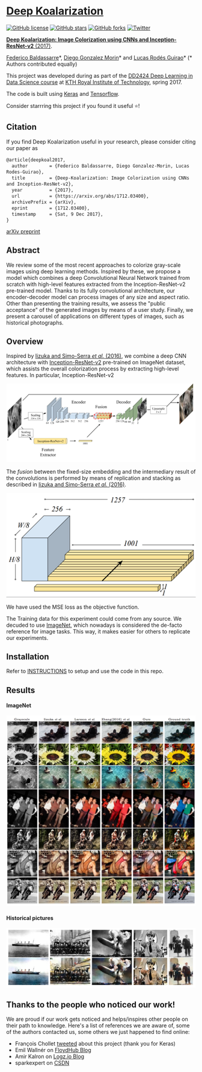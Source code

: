 # [Deep Koalarization](http://lcsrg.me/deep-koalarization)

[![GitHub license](https://img.shields.io/github/license/baldassarreFe/deep-koalarization.svg)](https://github.com/baldassarreFe/deep-koalarization/blob/master/LICENSE)
[![GitHub stars](https://img.shields.io/github/stars/baldassarreFe/deep-koalarization.svg)](https://github.com/baldassarreFe/deep-koalarization/stargazers)
[![GitHub forks](https://img.shields.io/github/forks/baldassarreFe/deep-koalarization.svg)](https://github.com/baldassarreFe/deep-koalarization/network)
[![Twitter](https://img.shields.io/twitter/url/https/github.com/baldassarreFe/deep-koalarization.svg?style=social)](https://twitter.com/intent/tweet?text=Wow:&url=https%3A%2F%2Fgithub.com%2FbaldassarreFe%2Fdeep-koalarization)

[**Deep Koalarization: Image Colorization using CNNs and Inception-ResNet-v2** (2017)](https://arxiv.org/abs/1712.03400).

[Federico Baldassarre](https://github.com/baldassarreFe)\*, [Diego Gonzalez Morin](https://github.com/diegomorin8)\* and [Lucas Rodés Guirao](https://github.com/lucasrodes)\* (* Authors contributed equally)

This project was developed during as part of the [DD2424 Deep Learning in Data Science course](https://www.kth.se/student/kurser/kurs/DD2424?l=en) at [KTH Royal Institute of Technology](http://kth.se), spring 2017.

The code is built using [Keras](http://keras.io) and [Tensorflow](https://www.tensorflow.org/).

Consider starrring this project if you found it useful :star:!

## Citation

If you find Deep Koalarization useful in your research, please consider citing our paper as

```
@article{deepkoal2017,
  author        = {Federico Baldassarre, Diego Gonzalez-Morin, Lucas Rodes-Guirao},
  title         = {Deep-Koalarization: Image Colorization using CNNs and Inception-ResNet-v2},
  year          = {2017},
  url           = {https://arxiv.org/abs/1712.03400},
  archivePrefix = {arXiv},
  eprint        = {1712.03400},
  timestamp     = {Sat, 9 Dec 2017},
}
```
[arXiv preprint](https://arxiv.org/abs/1712.03400)


## Abstract

We review some of the most recent approaches to colorize gray-scale images using deep learning methods. Inspired by these, we propose a model which combines a deep Convolutional Neural Network trained from scratch with high-level features extracted from the Inception-ResNet-v2 pre-trained model. Thanks to its fully convolutional architecture, our encoder-decoder model can process images of any size and aspect ratio. Other than presenting the training results, we assess the "public acceptance" of the generated images by means of a user study. Finally, we present a carousel of applications on different types of images, such as historical photographs.

<!---
## Intro
We got the inspiration from the work of Richard Zhang, Phillip Isola and Alexei A. Efros, who realized a network able to colorize black and white images ([blog post](http://richzhang.github.io/colorization/) and [paper](https://arxiv.org/abs/1603.08511)). They trained a network on ImageNet pictures preprocessed to make them gray-scale, with the colored image as the output target.

Then we also saw the experiments of Satoshi Iizuka, Edgar Simo-Serra and Hiroshi Ishikawa, who added image classification features to raw pixels fed to the network, improving the overall results ([YouTube review](https://www.youtube.com/watch?v=MfaTOXxA8dM), [blog post](http://hi.cs.waseda.ac.jp/~iizuka/projects/colorization/en/) and [paper](http://hi.cs.waseda.ac.jp/~iizuka/projects/colorization/data/colorization_sig2016.pdf)).
-->

## Overview
Inspired by [Iizuka and Simo-Serra *et al.* (2016)](http://hi.cs.waseda.ac.jp/~iizuka/projects/colorization/data/colorization_sig2016.pdf), we combine a deep CNN architecture with [Inception-ResNet-v2](https://arxiv.org/abs/1602.07261) pre-trained on ImageNet dataset, which assists the overall colorization process by extracting high-level features. In particular, Inception-ResNet-v2

![](assets/our_net.png)

<!---
The hidden layers of these models are learned to create a semantic representation of the image that is then used by the final layer (fully connected + softmax) to label the objects in the image. By “cutting” the model at one of its final layers we will get a high dimensional representation of image features, that will be used by our network to perform the colorization task (TensorFlow [tutorial](https://www.tensorflow.org/tutorials/image_retraining) on transfer learning, another [tutorial](https://kwotsin.github.io/tech/2017/02/11/transfer-learning.html) and arXiv [paper](https://arxiv.org/abs/1403.6382)).
-->

The _fusion_ between the fixed-size embedding and the intermediary result of the convolutions is performed by means of replication and stacking as described in [Iizuka and Simo-Serra *et al.* (2016)](http://hi.cs.waseda.ac.jp/~iizuka/projects/colorization/data/colorization_sig2016.pdf).

![Fusion](assets/fusion_layer.png)

We have used the MSE loss as the objective function.

The Training data for this experiment could come from any source. We decuded to use [ImageNet](http://www.image-net.org), which nowadays is considered the de-facto reference for image tasks. This way, it makes easier for others to replicate our experiments.

## Installation

Refer to [INSTRUCTIONS](INSTRUCTIONS.md) to setup and use the code in this repo.

## Results

#### ImageNet

![ImageNet 1](assets/comparison.png)

#### Historical pictures

![Historical 1](assets/historical.png)

## Thanks to the people who noticed our work!

We are proud if our work gets noticed and helps/inspires other people on their path to knowledge. Here's a list of references we are aware of, some of the authors contacted us, some others we just happened to find online:

- François Chollet [tweeted](https://twitter.com/fchollet/status/917846097430638592) about this project (thank you for Keras)
- Emil Wallnér on [FloydHub Blog](https://blog.floydhub.com/colorizing-b&w-photos-with-neural-networks/)
- Amir Kalron on [Logz.io Blog](https://logz.io/blog/open-source-machine-learning/)
- sparkexpert on [CSDN](http://blog.csdn.net/sparkexpert/article/details/74452523)
